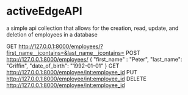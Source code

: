 # activeEdgeAPI
a simple api collection that allows for the creation, read, update, and deletion of employees in a database


GET http://127.0.0.1:8000/employees/?first_name__icontains=&last_name__icontains=
POST http://127.0.0.1:8000/employees/
{
    "first_name" : "Peter",
    "last_name": "Griffin",
    "date_of_birth": "1992-01-01"
}
GET http://127.0.0.1:8000/employee/<int:employee_id>
PUT http://127.0.0.1:8000/employee/<int:employee_id>
DELETE http://127.0.0.1:8000/employee/<int:employee_id>
